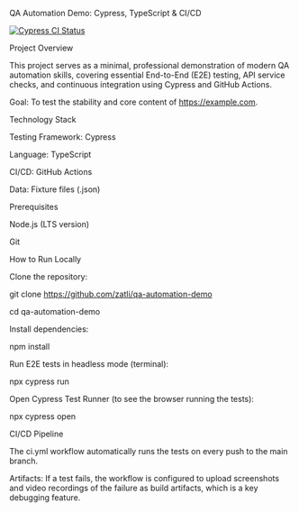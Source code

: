 QA Automation Demo: Cypress, TypeScript & CI/CD

[![Cypress CI Status](https://github.com/zatli/qa-automation-demo/actions/workflows/ci.yml/badge.svg)](https://github.com/zatli/qa-automation-demo/actions/workflows/ci.yml)

Project Overview

This project serves as a minimal, professional demonstration of modern QA automation skills, covering essential End-to-End (E2E) testing, API service checks, and continuous integration using Cypress and GitHub Actions.

Goal: To test the stability and core content of https://example.com.

Technology Stack

Testing Framework: Cypress

Language: TypeScript

CI/CD: GitHub Actions

Data: Fixture files (.json)

Prerequisites

Node.js (LTS version)

Git

How to Run Locally

Clone the repository:

  git clone https://github.com/zatli/qa-automation-demo

  cd qa-automation-demo



Install dependencies:

  npm install



Run E2E tests in headless mode (terminal):

  npx cypress run



Open Cypress Test Runner (to see the browser running the tests):

  npx cypress open



CI/CD Pipeline

The ci.yml workflow automatically runs the tests on every push to the main branch.

Artifacts: If a test fails, the workflow is configured to upload screenshots and video recordings of the failure as build artifacts, which is a key debugging feature.
